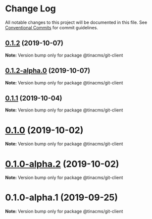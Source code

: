 # Change Log

All notable changes to this project will be documented in this file.
See [Conventional Commits](https://conventionalcommits.org) for commit guidelines.

## [0.1.2](https://github.com/tinacms/tinacms/compare/@tinacms/git-client@0.1.2-alpha.0...@tinacms/git-client@0.1.2) (2019-10-07)

**Note:** Version bump only for package @tinacms/git-client





## [0.1.2-alpha.0](https://github.com/tinacms/tinacms/compare/@tinacms/git-client@0.1.0...@tinacms/git-client@0.1.2-alpha.0) (2019-10-07)

**Note:** Version bump only for package @tinacms/git-client





## [0.1.1](https://github.com/tinacms/tinacms/compare/@tinacms/git-client@0.1.1-alpha.0...@tinacms/git-client@0.1.1) (2019-10-04)

**Note:** Version bump only for package @tinacms/git-client





# [0.1.0](https://github.com/tinacms/tinacms/compare/@tinacms/git-client@0.1.0-alpha.2...@tinacms/git-client@0.1.0) (2019-10-02)

**Note:** Version bump only for package @tinacms/git-client





# [0.1.0-alpha.2](https://github.com/tinacms/tinacms/compare/@tinacms/git-client@0.1.0-alpha.1...@tinacms/git-client@0.1.0-alpha.2) (2019-10-02)

**Note:** Version bump only for package @tinacms/git-client





# 0.1.0-alpha.1 (2019-09-25)

**Note:** Version bump only for package @tinacms/git-client
